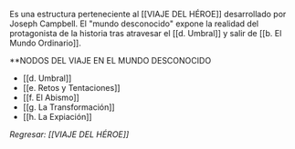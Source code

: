 Es una estructura perteneciente al [[VIAJE DEL HÉROE]] desarrollado por Joseph Campbell. El "mundo desconocido" expone la realidad del protagonista de la historia tras atravesar el [[d. Umbral]] y salir de  [[b. El Mundo Ordinario]].

**NODOS DEL VIAJE EN EL MUNDO DESCONOCIDO
- [[d. Umbral]]
- [[e. Retos y Tentaciones]]
- [[f. El Abismo]]
- [[g. La Transformación]]
- [[h. La Expiación]]

*Regresar: [[VIAJE DEL HÉROE]]*